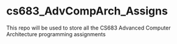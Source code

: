 # cs683_AdvCompArch_Assigns
This repo will be used to store all the CS683 Advanced Computer Architecture programming assignments
